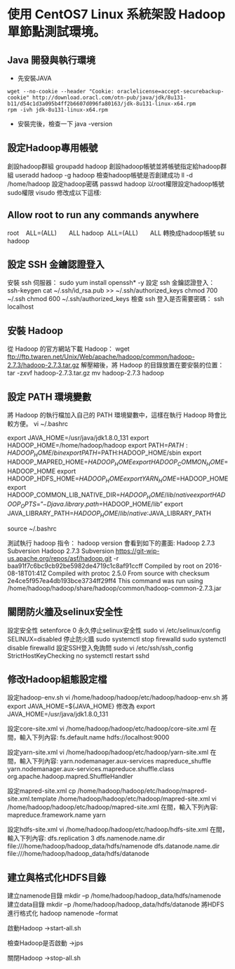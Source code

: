 # 使用 CentOS7 Linux 系統架設 Hadoop 單節點測試環境。

## Java 開發與執行環境

* 先安裝JAVA
```
wget --no-cookie --header "Cookie: oraclelicense=accept-securebackup-cookie" http://download.oracl.com/otn-pub/java/jdk/8u131-b11/d54c1d3a095b4ff2b6607d096fa80163/jdk-8u131-linux-x64.rpm
rpm -ivh jdk-8u131-linux-x64.rpm
```
* 安裝完後，檢查一下
java -version

## 設定Hadoop專用帳號

創設hadoop群組
groupadd hadoop
創設hadoop帳號並將帳號指定給hadoop群組
useradd hadoop -g hadoop
檢查hadoop帳號是否創建成功
ll -d /home/hadoop
設定hadoop密碼
passwd hadoop
以root權限設定hadoop帳號sudo權限
visudo
修改成以下這樣:
## Allow root to run any commands anywhere
root    ALL=(ALL)       ALL
hadoop  ALL=(ALL)       ALL
轉換成hadoop帳號
su hadoop

## 設定 SSH 金鑰認證登入

安裝 ssh 伺服器：
sudo yum install openssh* -y
設定 ssh 金鑰認證登入：
ssh-keygen
cat ~/.ssh/id_rsa.pub >> ~/.ssh/authorized_keys
chmod 700 ~/.ssh
chmod 600 ~/.ssh/authorized_keys
檢查 ssh 登入是否需要密碼：
ssh localhost

## 安裝 Hadoop

從 Hadoop 的官方網站下載 Hadoop：
wget ftp://ftp.twaren.net/Unix/Web/apache/hadoop/common/hadoop-2.7.3/hadoop-2.7.3.tar.gz
解壓縮後，將 Hadoop 的目錄放置在要安裝的位置：
tar -zxvf hadoop-2.7.3.tar.gz
mv hadoop-2.7.3 hadoop

## 設定 PATH 環境變數

將 Hadoop 的執行檔加入自己的 PATH 環境變數中，這樣在執行 Hadoop 時會比較方便。
vi ~/.bashrc

export JAVA_HOME=/usr/java/jdk1.8.0_131
export HADOOP_HOME=/home/hadoop/hadoop
export PATH=$PATH:HADOOP_HOME/bin
export PATH=$PATH:HADOOP_HOME/sbin
export HADOOP_MAPRED_HOME=$HADOOP_HOME
export HADOOP_COMMON_HOME=$HADOOP_HOME
export HADOOP_HDFS_HOME=$HADOOP_HOME
export YARN_HOME=$HADOOP_HOME
export HADOOP_COMMON_LIB_NATIVE_DIR=$HADOOP_HOME/lib/native
export HADOOP_OPTS=”-Djava.library.path=$HADOOP_HOME/lib”
export JAVA_LIBRARY_PATH=$HADOOP_HOME/lib/native:$JAVA_LIBRARY_PATH

source ~/.bashrc

測試執行 hadoop 指令：
hadoop version
會看到如下的畫面:
Hadoop 2.7.3
Subversion Hadoop 2.7.3
Subversion https://git-wip-us.apache.org/repos/asf/hadoop.git -r baa91f7c6bc9cb92be5982de4719c1c8af91ccff
Compiled by root on 2016-08-18T01:41Z
Compiled with protoc 2.5.0
From source with checksum 2e4ce5f957ea4db193bce3734ff29ff4
This command was run using /home/hadoop/hadoop/share/hadoop/common/hadoop-common-2.7.3.jar

## 關閉防火牆及selinux安全性

設定安全性
setenforce 0
永久停止selinux安全性
sudo vi /etc/selinux/config
SELINUX=disabled
停止防火牆
sudo systemctl stop firewalld
sudo systemctl disable firewalld
設定SSH登入免詢問
sudo vi /etc/ssh/ssh_config
StrictHostKeyChecking no
systemctl restart sshd

## 修改Hadoop組態設定檔

設定hadoop-env.sh
vi /home/hadoop/hadoop/etc/hadoop/hadoop-env.sh
將
export JAVA_HOME=${JAVA_HOME}
修改為
export JAVA_HOME=/usr/java/jdk1.8.0_131

設定core-site.xml
vi /home/hadoop/hadoop/etc/hadoop/core-site.xml
在<configuration></configuration>間，輸入下列內容:
<property>
	<name>fs.default.name</name>
	<value>hdfs://localhost:9000</value>
</property>

設定yarn-site.xml
vi /home/hadoop/hadoop/etc/hadoop/yarn-site.xml
在<configuration></configuration>間，輸入下列內容:
<property>
	<name>yarn.nodemanager.aux-services</name>
	<value>mapreduce_shuffle</value>
</property>
<property>
	<name>yarn.nodemanager.aux-services.mapreduce.shuffle.class</name>
	<value>org.apache.hadoop.mapred.ShuffleHandler</value>
</property>

設定mapred-site.xml
cp /home/hadoop/hadoop/etc/hadoop/mapred-site.xml.template /home/hadoop/hadoop/etc/hadoop/mapred-site.xml
vi /home/hadoop/hadoop/etc/hadoop/mapred-site.xml
在<configuration></configuration>間，輸入下列內容:
<property>
	<name>mapreduce.framework.name</name>
	<value>yarn</value>
</property>

設定hdfs-site.xml
vi /home/hadoop/hadoop/etc/hadoop/hdfs-site.xml
在<configuration></configuration>間，輸入下列內容:
<property>
	<name>dfs.replication</name>
	<value>3</value>
</property>
<property>
	<name>dfs.namenode.name.dir</name>
	<value>file:///home/hadoop/hadoop_data/hdfs/namenode</value>
</property>
<property>
	<name>dfs.datanode.name.dir</name>
	<value>file:///home/hadoop/hadoop_data/hdfs/datanode</value>
</property>

## 建立與格式化HDFS目錄

建立namenode目錄
mkdir –p /home/hadoop/hadoop_data/hdfs/namenode
建立data目錄
mkdir –p /home/hadoop/hadoop_data/hdfs/datanode
將HDFS進行格式化
hadoop namenode –format

啟動Hadoop
->start-all.sh

檢查Hadoop是否啟動
->jps

關閉Hadoop
->stop-all.sh
